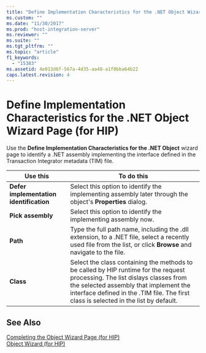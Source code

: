 ```yaml
---
title: "Define Implementation Characteristics for the .NET Object Wizard Page (for HIP)1 | Microsoft Docs"
ms.custom: ""
ms.date: "11/30/2017"
ms.prod: "host-integration-server"
ms.reviewer: ""
ms.suite: ""
ms.tgt_pltfrm: ""
ms.topic: "article"
f1_keywords: 
  - "15383"
ms.assetid: 4e013d6f-567a-4d35-aa48-a1f0bba64b22
caps.latest.revision: 4
---
```

# Define Implementation Characteristics for the .NET Object Wizard Page (for HIP)
Use the **Define Implementation Characteristics for the .NET Object** wizard page to identify a .NET assembly implementing the interface defined in the Transaction Integrator metadata (TIM) file.  
  
|Use this|To do this|  
|--------------|----------------|  
|**Defer implementation identification**|Select this option to identify the implementing assembly later through the object's **Properties** dialog.|  
|**Pick assembly**|Select this option to identify the implementing assembly now.|  
|**Path**|Type the full path name, including the .dll extension, to a .NET file, select a recently used file from the list, or click **Browse** and navigate to the file.|  
|**Class**|Select the class containing the methods to be called by HIP runtime for the request processing. The list dislays classes from the selected assembly that implement the interface defined in the .TIM file. The first class is selected in the list by default.|  
  
## See Also  
 [Completing the Object Wizard Page (for HIP)](../HIS2010/completing-the-object-wizard-page-for-hip-2.md)   
 [Object Wizard (for HIP)](../HIS2010/object-wizard-for-hip-1.md)